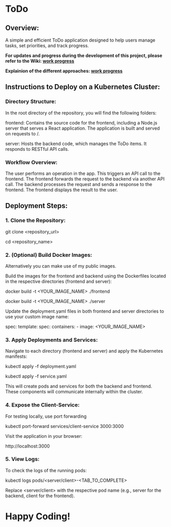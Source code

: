 # ToDo

## Overview:
A simple and efficient ToDo application designed to help users manage tasks, set priorities, and track progress.

**For updates and progress during the development of this project, please refer to the Wiki: [work progress](https://github.com/AvielSegev/todo-list/wiki/Work-Progress)**

**Explainion of the different approaches: [work progress](https://github.com/AvielSegev/todo-list/wiki/Explain-of-the-two-approaches)**

## Instructions to Deploy on a Kubernetes Cluster:

### Directory Structure:

In the root directory of the repository, you will find the following folders:

frontend: Contains the source code for the frontend, including a Node.js server that serves a React application. The application is built and served on requests to /.

server: Hosts the backend code, which manages the ToDo items. It responds to RESTful API calls.

### Workflow Overview:

The user performs an operation in the app.
This triggers an API call to the frontend.
The frontend forwards the request to the backend via another API call.
The backend processes the request and sends a response to the frontend.
The frontend displays the result to the user.

## Deployment Steps:

### 1. Clone the Repository:

git clone <repository_url>

cd <repository_name>

### 2. (Optional) Build Docker Images:

Alternatively you can make use of my public images.

Build the images for the frontend and backend using the Dockerfiles located in the respective directories (frontend and server):

docker build -t <YOUR_IMAGE_NAME> ./frontend

docker build -t <YOUR_IMAGE_NAME> ./server

Update the deployment.yaml files in both frontend and server directories to use your custom image name:

spec:
  template:
    spec:
      containers:
        - image: <YOUR_IMAGE_NAME>
        
### 3. Apply Deployments and Services:

Navigate to each directory (frontend and server) and apply the Kubernetes manifests:

kubectl apply -f deployment.yaml

kubectl apply -f service.yaml

This will create pods and services for both the backend and frontend. These components will communicate internally within the cluster.

### 4. Expose the Client-Service:

For testing locally, use port forwarding

kubectl port-forward services/client-service 3000:3000

Visit the application in your browser:

http://localhost:3000

### 5. View Logs:

To check the logs of the running pods:

kubectl logs pods/<server/client>-<TAB_TO_COMPLETE>

Replace <server/client> with the respective pod name (e.g., server for the backend, client for the frontend).

# Happy Coding!
